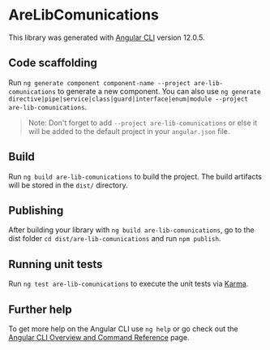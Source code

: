 # AreLibComunications

This library was generated with [Angular CLI](https://github.com/angular/angular-cli) version 12.0.5.

## Code scaffolding

Run `ng generate component component-name --project are-lib-comunications` to generate a new component. You can also use `ng generate directive|pipe|service|class|guard|interface|enum|module --project are-lib-comunications`.
> Note: Don't forget to add `--project are-lib-comunications` or else it will be added to the default project in your `angular.json` file. 

## Build

Run `ng build are-lib-comunications` to build the project. The build artifacts will be stored in the `dist/` directory.

## Publishing

After building your library with `ng build are-lib-comunications`, go to the dist folder `cd dist/are-lib-comunications` and run `npm publish`.

## Running unit tests

Run `ng test are-lib-comunications` to execute the unit tests via [Karma](https://karma-runner.github.io).

## Further help

To get more help on the Angular CLI use `ng help` or go check out the [Angular CLI Overview and Command Reference](https://angular.io/cli) page.
